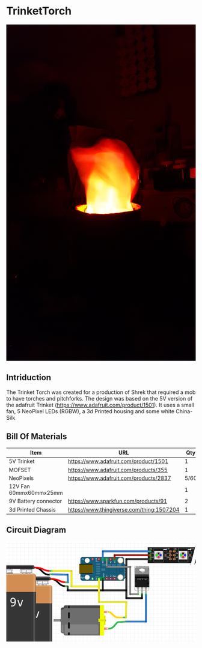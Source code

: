 # TrinketTorch

![Torch in use](https://raw.githubusercontent.com/bapril/TrinketTorch/master/torch.jpg "Torch")

## Intriduction

The Trinket Torch was created for a production of Shrek that required a mob to have torches and pitchforks. The design was based on the 5V version of the adafruit Trinket (https://www.adafruit.com/product/1501). It uses a small fan, 5 NeoPixel LEDs (RGBW), a 3d Printed housing and some white China-Silk

## Bill Of Materials

| Item | URL | Qty | Price |
|------|-----|-----|-------|
| 5V Trinket | https://www.adafruit.com/product/1501 | 1 | $6.95 |
| MOFSET | https://www.adafruit.com/products/355 | 1 | $1.75 |
| NeoPixels | https://www.adafruit.com/products/2837 | 5/60 | $26.95 |
| 12V Fan 60mmx60mmx25mm | | 1 | ~$7 |
| 9V Battery connector | https://www.sparkfun.com/products/91 | 2 | $1.25 |
| 3d Printed Chassis | https://www.thingiverse.com/thing:1507204 | 1 | |

## Circuit Diagram

![Wiring diagram](https://raw.githubusercontent.com/bapril/TrinketTorch/master/Wiring.png "Wiring diagram")

